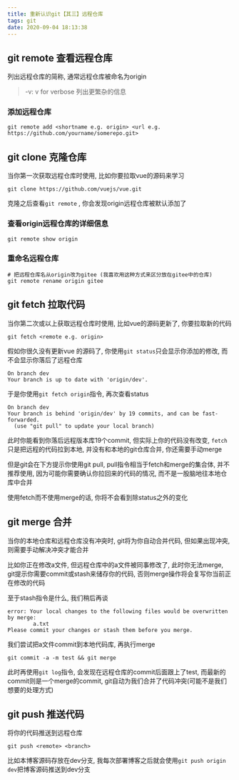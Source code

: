 ```yaml
---
title: 重新认识git【其三】远程仓库
tags: git
date: 2020-09-04 18:13:38
---
```


## git remote 查看远程仓库
列出远程仓库的简称, 通常远程仓库被命名为origin
> -v: v for verbose 列出更繁杂的信息


### 添加远程仓库
```shell script
git remote add <shortname e.g. origin> <url e.g. https://github.com/yourname/somerepo.git>
```

## git clone 克隆仓库
当你第一次获取远程仓库时使用, 比如你要拉取vue的源码来学习
```shell script
git clone https://github.com/vuejs/vue.git
```
克隆之后查看`git remote` , 你会发现origin远程仓库被默认添加了

### 查看origin远程仓库的详细信息
```
git remote show origin
``` 

### 重命名远程仓库
```shell script
# 把远程仓库名从origin改为gitee (我喜欢用这种方式来区分放在gitee中的仓库)
git remote rename origin gitee
```

## git fetch 拉取代码
当你第二次或以上获取远程仓库时使用, 比如vue的源码更新了, 你要拉取新的代码
```shell script
git fetch <remote e.g. origin>
```

假如你很久没有更新vue 的源码了, 你使用`git status`只会显示你添加的修改, 而不会显示你落后了远程仓库
```shell script
On branch dev
Your branch is up to date with 'origin/dev'.
```

于是你使用`git fetch origin`指令, 再次查看status
```shell script
On branch dev
Your branch is behind 'origin/dev' by 19 commits, and can be fast-forwarded.
  (use "git pull" to update your local branch)
```
此时你能看到你落后远程版本库19个commit, 但实际上你的代码没有改变, `fetch`只是把远程的代码拉到本地, 并没有和本地的git仓库合并, 你还需要手动merge

但是git会在下方提示你使用git pull, pull指令相当于fetch和merge的集合体, 并不推荐使用, 因为可能你需要确认你拉回来的代码的情况, 而不是一股脑地往本地仓库中合并

使用fetch而不使用merge的话, 你将不会看到除status之外的变化

## git merge 合并
当你的本地仓库和远程仓库没有冲突时, git将为你自动合并代码, 但如果出现冲突, 则需要手动解决冲突才能合并

比如你正在修改a文件, 但远程仓库中的a文件被同事修改了, 此时你无法merge, git提示你需要commit或stash来储存你的代码, 否则merge操作将会复写你当前正在修改的代码

至于stash指令是什么, 我们稍后再谈
```shell script
error: Your local changes to the following files would be overwritten by merge:
        a.txt
Please commit your changes or stash them before you merge.
```

我们尝试把a文件commit到本地代码库, 再执行merge
```shell script
git commit -a -m test && git merge
```

此时再使用`git log`指令, 会发现在远程仓库的commit后面跟上了test, 而最新的commit则是一个merge的commit, git自动为我们合并了代码冲突(可能不是我们想要的处理方式)

## git push 推送代码
将你的代码推送到远程仓库
```shell script
git push <remote> <branch>
```
比如本博客源码存放在dev分支, 我每次部署博客之后就会使用`git push origin dev`把博客源码推送到dev分支
